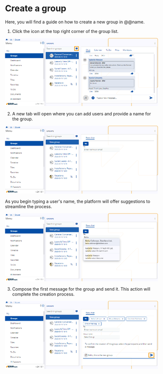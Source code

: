 # Create a group 

Here, you will find a guide on how to create a new group in @@name. 

1. Click the icon at the top right corner of the group list. 

  ![picture](pictures/Groups_Create_icon_01_05.png) 
   
2. A new tab will open where you can add users and provide a name for the group.

  ![picture](pictures/Groups_Create_tab_01_05.png) 

  As you begin typing a user's name, the platform will offer suggestions to streamline the process.

  ![picture](pictures/Groups_Create_suggestions_01_05.png) 

3. Compose the first message for the group and send it. This action will complete the creation process.

  ![picture](pictures/Groups_Create_finish_01_05.png) 
